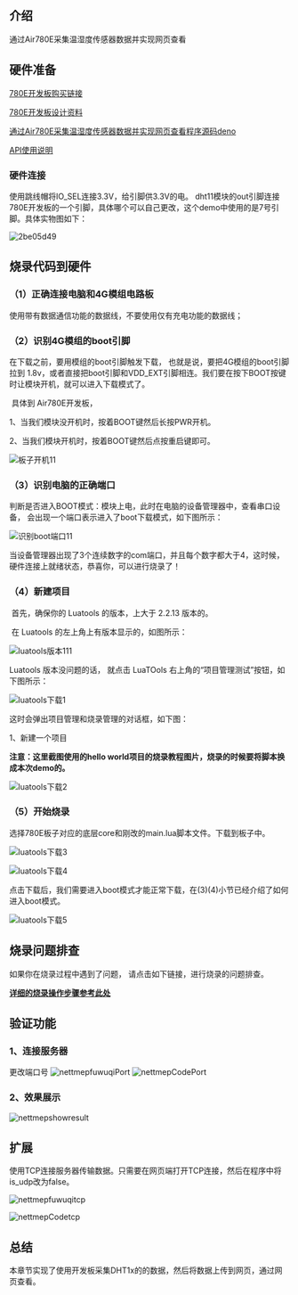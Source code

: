 ## 介绍

通过Air780E采集温湿度传感器数据并实现网页查看

## 硬件准备

[780E开发板购买链接](https://item.taobao.com/item.htm?spm=a21n57.1.item.2.3380523c235eiN&priceTId=2147811b17245554816554545e39d2&utparam={"aplus_abtest":"82a3183aeeb4f8b0b7fdcf18a3b3589e"}&id=724722276597&ns=1&abbucket=10&skuId=5208106143672&pisk=f96-9wOXSr4uTqVhFgNDK2yI-QZ0jTIzraSsKeYoOZQAAED34LVepwLA8UAkFUDppMQF-wIU4HTCRwLhZS2G4gJedPYLIRjzf6RHLaLIFKZBbhi7e-V0VgJedynmd52O4NHuWs4JOopXvHgWdvOIhoKHx49BPBgjGhTXRp9CREtX4hhIPQMWcxMH1uLqV3HdOYqo4LeY1vDhHnae5gFxB3XX2P8C2EUU8tBwwFsWkvagQ7U9JEW_oSIVG__k0weTkp7VOwtdlqaHaM1Ak3QuW28hUgXprgF7zip2yaORMlGyDiXRv6OYV8sveUdGHQoIwLCCz9dPwDrNcL_V_FR7gr-AEOAp7I3bPijvPCCdrrkBr1IfkCXmoAvFu6_BvZgR4gXGBgBnSFKnNoExTXRWmu1ITDde6OPkDFqWNXletn-vSoExOXgZFnLgVxlETIRF.)

[780E开发板设计资料](https://cdn.openluat-luatcommunity.openluat.com/attachment/20240819170318674_Air780E_硬件设计手册_V1.3.3.pdf)

[通过Air780E采集温湿度传感器数据并实现网页查看程序源码deno](https://gitee.com/openLuat/LuatOS-Air780E/tree/master/demo/Air780E的LuatOS开发快速入门文档适配demo/4.通过Air780E采集温湿度传感器数据并实现网页查看)

[API使用说明](https://wiki.luatos.com/api/socket.html)

### 硬件连接

使用跳线帽将IO_SEL连接3.3V，给引脚供3.3V的电。
dht11模块的out引脚连接780E开发板的一个引脚，具体哪个可以自己更改，这个demo中使用的是7号引脚。具体实物图如下：

![2be05d49](./image/2be05d49-7140-47c8-bd8d-b68a2f120f8f.jpg)

## 烧录代码到硬件

### （1）正确连接电脑和4G模组电路板

   使用带有数据通信功能的数据线，不要使用仅有充电功能的数据线；

### （2）识别4G模组的boot引脚

   在下载之前，要用模组的boot引脚触发下载， 也就是说，要把4G模组的boot引脚拉到 1.8v，或者直接把boot引脚和VDD_EXT引脚相连。我们要在按下BOOT按键时让模块开机，就可以进入下载模式了。

​    具体到 Air780E开发板，

1、当我们模块没开机时，按着BOOT键然后长按PWR开机。

2、当我们模块开机时，按着BOOT键然后点按重启键即可。

![板子开机11](./image/powkey11.png)

### （3）识别电脑的正确端口

​     判断是否进入BOOT模式：模块上电，此时在电脑的设备管理器中，查看串口设备， 会出现一个端口表示进入了boot下载模式，如下图所示：

![识别boot端口11](./image/boot11.png)

​    当设备管理器出现了3个连续数字的com端口，并且每个数字都大于4，这时候， 硬件连接上就绪状态，恭喜你，可以进行烧录了！

### （4）新建项目

​    首先，确保你的 Luatools 的版本，上大于 2.2.13 版本的。

​    在 Luatools 的左上角上有版本显示的，如图所示：

![luatools版本111](./image/luatoolsversion111.png)

Luatools 版本没问题的话， 就点击 LuaTOols 右上角的“项目管理测试”按钮，如下图所示：

![luatools下载1](./image/luatoolsdown1.png)

 这时会弹出项目管理和烧录管理的对话框，如下图：

 1、新建一个项目

**注意：这里截图使用的hello world项目的烧录教程图片，烧录的时候要将脚本换成本次demo的。**

![luatools下载2](./image/luatoolsdown2.png)

### （5）开始烧录

选择780E板子对应的底层core和刚改的main.lua脚本文件。下载到板子中。

![luatools下载3](./image/luatoolsdown3.png)

![luatools下载4](./image/luatoolsdown4.png)

点击下载后，我们需要进入boot模式才能正常下载，在(3)(4)小节已经介绍了如何进入boot模式。

![luatools下载5](./image/luatoolsdown5.png)

## 烧录问题排查

   如果你在烧录过程中遇到了问题， 请点击如下链接，进行烧录的问题排查。

**[详细的烧录操作步骤参考此处](https://doc.openluat.com/wiki/52?wiki_page_id=5071#_23)**

## 验证功能

### 1、连接服务器

更改端口号
![nettmepfuwuqiPort](./image/nettmepfuwuqiPort.png)
![nettmepCodePort](./image/nettmepCodePort.png)

### 2、效果展示

![nettmepshowresult](./image/nettmepshowresult.png)

## 扩展

使用TCP连接服务器传输数据。只需要在网页端打开TCP连接，然后在程序中将is_udp改为false。

![nettmepfuwuqitcp](./image/nettmepfuwuqitcp.png)

![nettmepCodetcp](./image/nettmepCodetcp.png)

## 总结

本章节实现了使用开发板采集DHT1x的的数据，然后将数据上传到网页，通过网页查看。
